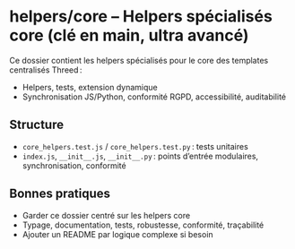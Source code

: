 # helpers/core – Helpers spécialisés core (clé en main, ultra avancé)

Ce dossier contient les helpers spécialisés pour le core des templates centralisés Threed :
- Helpers, tests, extension dynamique
- Synchronisation JS/Python, conformité RGPD, accessibilité, auditabilité

## Structure
- `core_helpers.test.js` / `core_helpers.test.py` : tests unitaires
- `index.js`, `__init__.js`, `__init__.py` : points d’entrée modulaires, synchronisation, conformité

## Bonnes pratiques
- Garder ce dossier centré sur les helpers core
- Typage, documentation, tests, robustesse, conformité, traçabilité
- Ajouter un README par logique complexe si besoin

